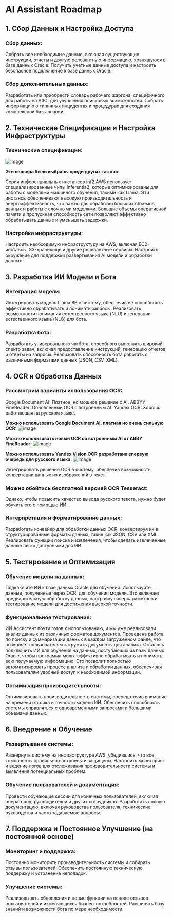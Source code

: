 # AI Assistant Roadmap

## 1. Сбор Данных и Настройка Доступа
   
### Сбор данных:

Собрать все необходимые данные, включая существующие инструкции, отчёты и другую релевантную информацию, хранящуюся в базе данных Oracle.
Получить учетные данные доступа и настроить безопасное подключение к базе данных Oracle.

### Сбор дополнительных данных:

Разработать или приобрести словарь рабочего жаргона, специфичного для работы на АЗС, для улучшения поисковых возможностей.
Собрать информацию о типичных инцидентах и процедурах для создания комплексной базы знаний.

## 2. Технические Спецификации и Настройка Инфраструктуры
   
### Технические спецификации:

![image](https://github.com/user-attachments/assets/b020bdb9-0495-40b0-a8a7-6a67bf7f3ed8)

**Эти сервера были выбраны среди других так как:**

Серия инференциальных инстансов inf2 AWS использует специализированные чипы Inferentia2, которые оптимизированы для работы с моделями машинного обучения, такими как Llama. Эти инстансы обеспечивают высокую производительность и энергоэффективность, что важно для обработки больших объемов данных и работы с сложными моделями. Большие объемы оперативной памяти и пропускная способность сети позволяют эффективно обрабатывать данные и уменьшать задержки.


### Настройка инфраструктуры:

Настроить необходимую инфраструктуру на AWS, включая EC2-инстансы, S3-хранилище и другие релевантные сервисы.
Настроить окружение для поддержки развертывания AI модели и обработки данных.

## 3. Разработка ИИ Модели и Бота 
   
### Интеграция модели:

Интегрировать модель Llama 8B в систему, обеспечив её способность эффективно обрабатывать и понимать запросы.
Реализовать возможности понимания естественного языка (NLU) и генерации естественного языка (NLG) для бота.

### Разработка бота:

Разработать универсального чатбота, способного выполнять широкий спектр задач, включая предоставление инструкций, генерацию отчетов и ответы на запросы.
Реализовать способность бота работать с различными форматами данных (JSON, CSV, XML).

## 4. OCR и Обработка Данных 

### Рассмотрим варианты использования OCR:

Google Document AI: Платное, но мощное решение с AI.
ABBYY FineReader: Обновленный OCR с встроенным AI.
Yandex OCR: Хорошо работающая на русском языке.

**Можно использовать Google Document AI, платная но очень сильную OCR:**
![image](https://github.com/user-attachments/assets/67bb9e3f-04c5-4052-901f-ada0a4eb5762)

**Можно использовать новый OCR со встроенным AI от ABBY FineReader:**
![image](https://github.com/user-attachments/assets/eb0b9ba3-a811-42ec-87ce-77c72a72ecc6)

**Можно использовать Yandex Vision OCR разработана впервую очередь для русского языка:**
![image](https://github.com/user-attachments/assets/5b5748af-d9db-4c8c-8167-4143a49e3ea0)

Интегрировать решение OCR в систему, обеспечив возможность конвертации данных из изображений в текст.

### Можно обойтись бесплатной версией OCR Tesseract:
Однако, чтобы повысить качество вывода русского текста, нужно будет обучить его с помощью ИИ.

### Интерпретация и форматирование данных:

Разработать конвейер для обработки данных OCR, конвертируя их в структурированные форматы данных, такие как JSON, CSV или XML.
Реализовать функции поиска и извлечения, чтобы сделать извлеченные данные легко доступными для ИИ.

## 5. Тестирование и Оптимизация

### Обучение модели на данных:

Подключите ИИ к базе данных Oracle для обучения. Используйте данные, полученные через OCR, для обучения модели. Это включает предварительную обработку данных, настройку гиперпараметров и тестирование модели для достижения высокой точности.
   
### Функциональное тестирование:

ИИ Ассистент почти готов к использованию, и мы уже реализовали анализ данных из различных форматов документов. Проведена работа по поиску и суммаризации данных в каждом загруженном файле, что позволяет пользователям загружать документы для анализа. Осталось подключить ИИ для обучения на данных, поступающих из базы данных Oracle, чтобы программа молга эффективно обрабатывать и понимать всю получаемую информацию. Это позволит полностью автоматизировать процесс анализа и обработки данных, обеспечивая пользователям удобный доступ к необходимой информации.

### Оптимизация производительности:

Оптимизировать производительность системы, сосредоточив внимание на времени отклика и точности модели ИИ.
Обеспечить способность системы справляться с одновременными запросами и большими объемами данных.

## 6. Внедрение и Обучение 
   
### Развертывание системы:

Развернуть систему на инфраструктуре AWS, убедившись, что все компоненты правильно настроены и защищены.
Настроить мониторинг и ведение логов для отслеживания производительности системы и выявления потенциальных проблем.

### Обучение пользователей и документация:

Провести обучающие сессии для конечных пользователей, включая операторов, руководителей и других сотрудников.
Разработать полную документацию, включая руководства пользователя, технические руководства и часто задаваемые вопросы.

## 7. Поддержка и Постоянное Улучшение (на постоянной основе)
   
### Мониторинг и поддержка:

Постоянно мониторить производительность системы и собирать отзывы пользователей.
Обеспечить постоянную техническую поддержку и устранение неполадок.

### Улучшение системы:

Реализовывать обновления и новые функции на основе отзывов пользователей и изменяющихся бизнес-потребностей.
Расширять базу знаний и возможности бота по мере необходимости.
